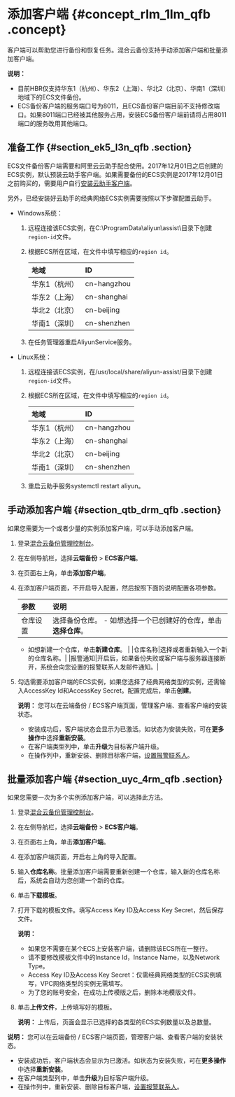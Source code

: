 # 添加客户端 {#concept_rlm_1lm_qfb .concept}

客户端可以帮助您进行备份和恢复任务。混合云备份支持手动添加客户端和批量添加客户端。

**说明：** 

-   目前HBR仅支持华东1（杭州）、华东2（上海）、华北2（北京）、华南1（深圳）地域下的ECS文件备份。
-   ECS备份客户端的服务端口号为8011，且ECS备份客户端目前不支持修改端口。如果8011端口已经被其他服务占用，安装ECS备份客户端前请将占用8011端口的服务改用其他端口。

## 准备工作 {#section_ek5_l3n_qfb .section}

ECS文件备份客户端需要和阿里云云助手配合使用。2017年12月01日之后创建的ECS实例，默认预装云助手客户端。如果需要备份的ECS实例是2017年12月01日之前购买的，需要用户自行[安装云助手客户端](../../../../intl.zh-CN/用户指南/云助手/云助手客户端.md)。

另外，已经安装好云助手的经典网络ECS实例需要按照以下步骤配置云助手。

-   Windows系统：
    1.  远程连接该ECS实例，在C:\\ProgramData\\aliyun\\assist\\目录下创建`region-id`文件。
    2.  根据ECS所在区域，在文件中填写相应的`region id`。

        |地域|ID|
        |:-|:-|
        |华东1（杭州）|cn-hangzhou|
        |华东2（上海）|cn-shanghai|
        |华北2（北京）|cn-beijing|
        |华南1（深圳）|cn-shenzhen|

    3.  在任务管理器重启AliyunService服务。
-   Linux系统：
    1.  远程连接该ECS实例，在/usr/local/share/aliyun-assist/目录下创建`region-id`文件。
    2.  根据ECS所在区域，在文件中填写相应的`region id`。

        |地域|ID|
        |:-|:-|
        |华东1（杭州）|cn-hangzhou|
        |华东2（上海）|cn-shanghai|
        |华北2（北京）|cn-beijing|
        |华南1（深圳）|cn-shenzhen|

    3.  重启云助手服务systemctl restart aliyun。

## 手动添加客户端 {#section_qtb_drm_qfb .section}

如果您需要为一个或者少量的实例添加客户端，可以手动添加客户端。

1.  登录[混合云备份管理控制台](https://hbr.console.aliyun.com)。
2.  在左侧导航栏，选择**云端备份** \> **ECS客户端**。
3.  在页面右上角，单击**添加客户端**。
4.  在添加客户端页面，不开启导入配置，然后按照下面的说明配置各项参数。

    |参数|说明|
    |:-|:-|
    |仓库设置|选择备份仓库。    -   如想选择一个已创建好的仓库，单击**选择仓库**。
    -   如想新建一个仓库，单击**新建仓库**。
|
    |仓库名称|选择或者重新输入一个新的仓库名称。|
    |报警通知|开启后，如果备份失败或客户端与服务器连接断开，系统会向您设置的报警联系人发邮件通知。|

5.  勾选需要添加客户端的ECS实例，如果您选择了经典网络类型的实例，还需输入AccessKey Id和AccessKey Secret。配置完成后，单击**创建**。

    **说明：** 您可以在云端备份 / ECS客户端页面，管理客户端、查看客户端的安装状态。

    -   安装成功后，客户端状态会显示为已激活。如状态为安装失败，可在**更多操作**中选择**重新安装**。
    -   在客户端类型列中，单击**升级**为目标客户端升级。
    -   在操作列中，重新安装、删除目标客户端，[设置报警联系人](intl.zh-CN/用户指南/ECS文件备份/设置报警通知.md)。

## 批量添加客户端 {#section_uyc_4rm_qfb .section}

如果您需要一次为多个实例添加客户端，可以选择此方法。

1.  登录[混合云备份管理控制台](https://hbr.console.aliyun.com)。
2.  在左侧导航栏，选择**云端备份** \> **ECS客户端**。
3.  在页面右上角，单击**添加客户端**。
4.  在添加客户端页面，开启右上角的导入配置。
5.  输入**仓库名称**。批量添加客户端需要重新创建一个仓库，输入新的仓库名称后，系统会自动为您创建一个新的仓库。
6.  单击**下载模板**。
7.  打开下载的模板文件。填写Access Key ID及Access Key Secret，然后保存文件。

    **说明：** 

    -   如果您不需要在某个ECS上安装客户端，请删除该ECS所在一整行。
    -   请不要修改模板文件中的Instance Id，Instance Name，以及Network Type。
    -   Access Key ID及Access Key Secret：仅需经典网络类型的ECS实例填写，VPC网络类型的实例无需填写。
    -   为了您的账号安全，在成功上传模版之后，删除本地模版文件。
8.  单击**上传文件**，上传填写好的模板。

    **说明：** 上传后，页面会显示已选择的各类型的ECS实例数量以及总数量。


**说明：** 您可以在云端备份 / ECS客户端页面，管理客户端、查看客户端的安装状态。

-   安装成功后，客户端状态会显示为已激活。如状态为安装失败，可在**更多操作**中选择**重新安装**。
-   在客户端类型列中，单击**升级**为目标客户端升级。
-   在操作列中，重新安装、删除目标客户端，[设置报警联系人](intl.zh-CN/用户指南/ECS文件备份/设置报警通知.md)。

